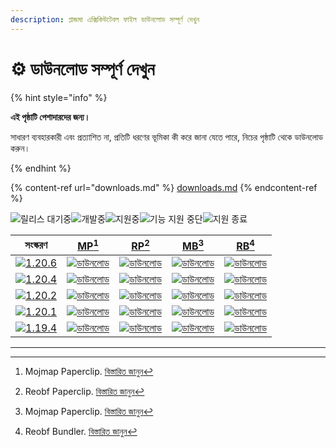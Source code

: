 ```yaml
---
description: প্লাজমা এক্সিকিউটেবল ফাইল ডাউনলোড সম্পূর্ণ দেখুন
---
```


# ⚙️ ডাউনলোড সম্পূর্ণ দেখুন

{% hint style="info" %}

**এই পৃষ্ঠাটি পেশাদারদের জন্য।**

সাধারণ ব্যবহারকারী এবং প্রত্যাশিত না, প্রতিটি ধরণের ভূমিকা কী করে জানা যেতে পারে,
নিচের পৃষ্ঠাটি থেকে ডাউনলোড করুন।

{% endhint %}

{% content-ref url="downloads.md" %}
[downloads.md](downloads.md)
{% endcontent-ref %}

[wtr]: https://badge.plazmamc.org/0/রিলিজ%20অপেক্ষারত

![릴리스 대기중][wtr]![개발중](https://badge.plazmamc.org/1/개발중)![지원중](https://badge.plazmamc.org/2/지원중)![기능 지원 중단](https://badge.plazmamc.org/6/기능%20지원%20중단)![지원 종료](https://badge.plazmamc.org/4/지원%20종료)

|                                      সংস্করণ                                      |                             [MP](#user-content-fn-1)[^1]                             |                             [RP](#user-content-fn-2)[^2]                             |                             [MB](#user-content-fn-3)[^3]                             |                             [RB](#user-content-fn-4)[^4]                             |
| :-------------------------------------------------------------------------------: | :----------------------------------------------------------------------------------: | :----------------------------------------------------------------------------------: | :----------------------------------------------------------------------------------: | :----------------------------------------------------------------------------------: |
| [![1.20.6](https://badge.plazmamc.org/1/1.20.6)](https://git.plazmamc.org/1.20.6) | [![ডাউনলোড](https://badge.plazmamc.org/1/ডাউনলোড)](https://dl.plazmamc.org/1.20.6/0) | [![ডাউনলোড](https://badge.plazmamc.org/1/ডাউনলোড)](https://dl.plazmamc.org/1.20.6/1) | [![ডাউনলোড](https://badge.plazmamc.org/1/ডাউনলোড)](https://dl.plazmamc.org/1.20.6/2) | [![ডাউনলোড](https://badge.plazmamc.org/1/ডাউনলোড)](https://dl.plazmamc.org/1.20.6/3) |
| [![1.20.4](https://badge.plazmamc.org/2/1.20.4)](https://git.plazmamc.org/1.20.4) | [![ডাউনলোড](https://badge.plazmamc.org/1/ডাউনলোড)](https://dl.plazmamc.org/1.20.4/0) | [![ডাউনলোড](https://badge.plazmamc.org/1/ডাউনলোড)](https://dl.plazmamc.org/1.20.4/1) | [![ডাউনলোড](https://badge.plazmamc.org/1/ডাউনলোড)](https://dl.plazmamc.org/1.20.4/2) | [![ডাউনলোড](https://badge.plazmamc.org/1/ডাউনলোড)](https://dl.plazmamc.org/1.20.4/3) |
| [![1.20.2](https://badge.plazmamc.org/6/1.20.2)](https://git.plazmamc.org/1.20.2) | [![ডাউনলোড](https://badge.plazmamc.org/1/ডাউনলোড)](https://dl.plazmamc.org/1.20.2/0) | [![ডাউনলোড](https://badge.plazmamc.org/1/ডাউনলোড)](https://dl.plazmamc.org/1.20.2/1) | [![ডাউনলোড](https://badge.plazmamc.org/1/ডাউনলোড)](https://dl.plazmamc.org/1.20.2/2) | [![ডাউনলোড](https://badge.plazmamc.org/1/ডাউনলোড)](https://dl.plazmamc.org/1.20.2/3) |
| [![1.20.1](https://badge.plazmamc.org/4/1.20.1)](https://git.plazmamc.org/1.20.1) | [![ডাউনলোড](https://badge.plazmamc.org/1/ডাউনলোড)](https://dl.plazmamc.org/1.20.1/0) | [![ডাউনলোড](https://badge.plazmamc.org/1/ডাউনলোড)](https://dl.plazmamc.org/1.20.1/1) | [![ডাউনলোড](https://badge.plazmamc.org/1/ডাউনলোড)](https://dl.plazmamc.org/1.20.1/2) | [![ডাউনলোড](https://badge.plazmamc.org/1/ডাউনলোড)](https://dl.plazmamc.org/1.20.1/3) |
| [![1.19.4](https://badge.plazmamc.org/4/1.19.4)](https://git.plazmamc.org/1.19.4) | [![ডাউনলোড](https://badge.plazmamc.org/1/ডাউনলোড)](https://dl.plazmamc.org/1.19.4/0) | [![ডাউনলোড](https://badge.plazmamc.org/1/ডাউনলোড)](https://dl.plazmamc.org/1.19.4/1) | [![ডাউনলোড](https://badge.plazmamc.org/1/ডাউনলোড)](https://dl.plazmamc.org/1.19.4/2) | [![ডাউনলোড](https://badge.plazmamc.org/1/ডাউনলোড)](https://dl.plazmamc.org/1.19.4/3) |

***

[^1]: Mojmap Paperclip. [বিস্তারিত জানুন](../administration/getting-started#id-2)

[^2]: Reobf Paperclip. [বিস্তারিত জানুন](../administration/getting-started#id-2)

[^3]: Mojmap Paperclip. [বিস্তারিত জানুন](../administration/getting-started#id-2)

[^4]: Reobf Bundler. [বিস্তারিত জানুন](../administration/getting-started#id-2)
